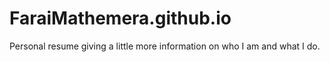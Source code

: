 # FaraiMathemera.github.io
Personal resume giving a little more information on who I am and what I do.
